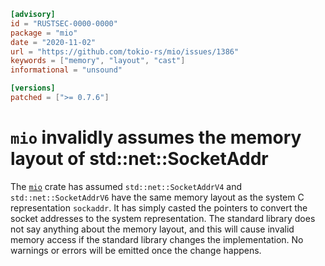 ```toml
[advisory]
id = "RUSTSEC-0000-0000"
package = "mio"
date = "2020-11-02"
url = "https://github.com/tokio-rs/mio/issues/1386"
keywords = ["memory", "layout", "cast"]
informational = "unsound"

[versions]
patched = [">= 0.7.6"]
```

# `mio` invalidly assumes the memory layout of std::net::SocketAddr

The [`mio`](https://crates.io/crates/mio) crate has assumed `std::net::SocketAddrV4`
and `std::net::SocketAddrV6` have the same memory layout as the system C representation
`sockaddr`. It has simply casted the pointers to convert the socket addresses to the
system representation. The standard library does not say anything about the memory
layout, and this will cause invalid memory access if the standard library
changes the implementation. No warnings or errors will be emitted once the
change happens.